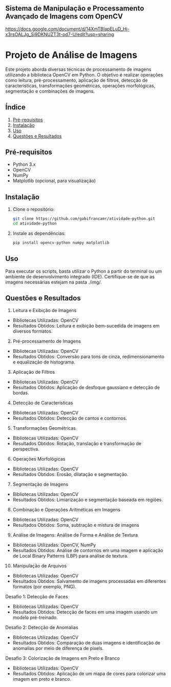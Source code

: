 ## Sistema de Manipulação e Processamento Avançado de Imagens com OpenCV

https://docs.google.com/document/d/14XmTBIapELuD_Hj-x3rsOALJg_Si9DKNUZT3t-od7-U/edit?usp=sharing

# Projeto de Análise de Imagens

Este projeto aborda diversas técnicas de processamento de imagens utilizando a biblioteca OpenCV em Python. O objetivo é realizar operações como leitura, pré-processamento, aplicação de filtros, detecção de características, transformações geométricas, operações morfológicas, segmentação e combinações de imagens.

## Índice

1. [Pré-requisitos](#pré-requisitos)
2. [Instalação](#instalação)
3. [Uso](#uso)
4. [Questões e Resultados](#questões-e-resultados)

## Pré-requisitos

- Python 3.x
- OpenCV
- NumPy
- Matplotlib (opcional, para visualização)

## Instalação

1. Clone o repositório:
    ```bash
    git clone https://github.com/gabifrancamr/atividade-python.git
   cd atividade-python
2. Instale as dependências:
    ```bash
    pip install opencv-python numpy matplotlib

## Uso

Para executar os scripts, basta utilizar o Python a partir do terminal ou um ambiente de desenvolvimento integrado (IDE). Certifique-se de que as imagens necessárias estejam na pasta ./img/.

## Questões e Resultados

1) Leitura e Exibição de Imagens
- Bibliotecas Utilizadas: OpenCV
- Resultados Obtidos: Leitura e exibição bem-sucedida de imagens em diversos formatos.
2) Pré-processamento de Imagens
- Bibliotecas Utilizadas: OpenCV
- Resultados Obtidos: Conversão para tons de cinza, redimensionamento e equalização de histograma.
3) Aplicação de Filtros
- Bibliotecas Utilizadas: OpenCV
- Resultados Obtidos: Aplicação de desfoque gaussiano e detecção de bordas.
4) Detecção de Características
- Bibliotecas Utilizadas: OpenCV
- Resultados Obtidos: Detecção de cantos e contornos.
5) Transformações Geométricas
- Bibliotecas Utilizadas: OpenCV
- Resultados Obtidos: Rotação, translação e transformação de perspectiva.
6) Operações Morfológicas
- Bibliotecas Utilizadas: OpenCV
- Resultados Obtidos: Erosão, dilatação e segmentação.
7) Segmentação de Imagens
- Bibliotecas Utilizadas: OpenCV
- Resultados Obtidos: Limiarização e segmentação baseada em regiões.
8) Combinação e Operações Aritméticas em Imagens
- Bibliotecas Utilizadas: OpenCV
- Resultados Obtidos: Soma, subtração e mistura de imagens
9) Análise de Imagens: Análise de Forma e Análise de Textura
- Bibliotecas Utilizadas: OpenCV, NumPy
- Resultados Obtidos: Análise de contornos em uma imagem e aplicação de Local Binary Patterns (LBP) para análise de textura.
10) Manipulação de Arquivos
- Bibliotecas Utilizadas: OpenCV
- Resultados Obtidos: Salvamento de imagens processadas em diferentes formatos (por exemplo, PNG).
  
Desafio 1: Detecção de Faces
- Bibliotecas Utilizadas: OpenCV
- Resultados Obtidos: Detecção de faces em uma imagem usando um modelo pré-treinado.
  
Desafio 2: Detecção de Anomalias
- Bibliotecas Utilizadas: OpenCV
- Resultados Obtidos: Comparação de duas imagens e identificação de anomalias por meio de diferença de pixels.
  
Desafio 3: Colorização de Imagens em Preto e Branco
- Bibliotecas Utilizadas: OpenCV
- Resultados Obtidos: Aplicação de um mapa de cores para colorizar uma imagem em preto e branco.

